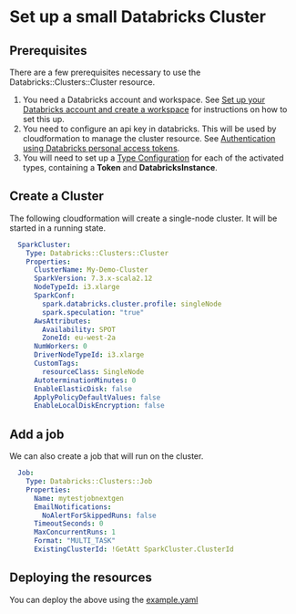 # Set up a small Databricks Cluster

## Prerequisites

There are a few prerequisites necessary to use the Databricks::Clusters::Cluster resource.

1. You need a Databricks account and workspace. See [Set up your Databricks account and create a workspace](https://docs.databricks.com/getting-started/account-setup.html) for instructions on how to set this up.
2. You need to configure an api key in databricks.  This will be used by cloudformation to manage the cluster resource.  See [Authentication using Databricks personal access tokens](https://docs.databricks.com/dev-tools/api/latest/authentication.html#authentication-using-databricks-personal-access-tokens).
3. You will need to set up a [Type Configuration](https://awscli.amazonaws.com/v2/documentation/api/latest/reference/cloudformation/set-type-configuration.html)
   for each of the activated types, containing a **Token** and **DatabricksInstance**.

## Create a Cluster

The following cloudformation will create a single-node cluster.  It will be started in a running state.

```yaml
  SparkCluster:
    Type: Databricks::Clusters::Cluster
    Properties:
      ClusterName: My-Demo-Cluster
      SparkVersion: 7.3.x-scala2.12
      NodeTypeId: i3.xlarge
      SparkConf:
        spark.databricks.cluster.profile: singleNode
        spark.speculation: "true"
      AwsAttributes:
        Availability: SPOT
        ZoneId: eu-west-2a
      NumWorkers: 0
      DriverNodeTypeId: i3.xlarge
      CustomTags:
        resourceClass: SingleNode
      AutoterminationMinutes: 0
      EnableElasticDisk: false
      ApplyPolicyDefaultValues: false
      EnableLocalDiskEncryption: false
```

## Add a job

We can also create a job that will run on the cluster.

```yaml
  Job:
    Type: Databricks::Clusters::Job
    Properties:
      Name: mytestjobnextgen
      EmailNotifications:
        NoAlertForSkippedRuns: false
      TimeoutSeconds: 0
      MaxConcurrentRuns: 1
      Format: "MULTI_TASK"
      ExistingClusterId: !GetAtt SparkCluster.ClusterId
```

## Deploying the resources

You can deploy the above using the [example.yaml](example.yaml)
